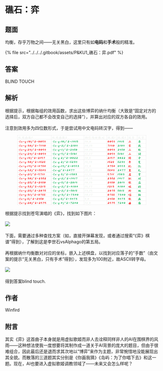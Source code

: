 # 礁石：弈

## 题面

均衡，存乎万物之间——无关黑白，这里只有如**电码**和**手术**般的精准。

{% file src="../../../.gitbook/assets/P&KU1_礁石：弈.pdf" %}

## 答案

BLIND TOUCH

## 解析

根据提示，根据每组的效用函数，求出这些博弈的纳什均衡（大致是“固定对方的选择后，双方自己都不会改变自己的选择”），并算出对应的双方各自的效用。\
\
注意到效用多为四位数形式，于是尝试用中文电码转汉字，得到——

<figure><img src="../../../.gitbook/assets/image (60).png" alt=""><figcaption></figcaption></figure>

根据提示找到苍穹演唱的《弈》，找到如下图片：\
\
![](https://statics.pku1.miaomiaomiao.com.cn/static/files/74d0f9b6c72a4b8b8b89b79832aeed59.png)\
\
下面，需要通过多种查找方案（如，直接开弹幕发现，或者通过搜索“《弈》棋谱”得到），了解到这是李世石vsAlphago的第五局。\
\
再根据纳什均衡数对对应的坐标，嵌入上述棋盘，以找到对应落子的“手数”（由文案的提示“无关黑白，只有手术”得到），发现多为100附近，故ASCII转字母。\
\
![](https://statics.pku1.miaomiaomiao.com.cn/static/files/07fc0399175d4335b842551c8d4de10b.png)\
\
得到答案blind touch.

## 作者

Winfird

## 附言

其实《弈》这首曲子本身就是用虚拟歌姬而非人去诠释同样非人的AI在围棋界的风雨——这种想法使我一度想要将其制作成一道关于AI背景的庞大的题目，但由于很难组合，因此最后还是退而求其次地以“博弈”来作为主题，非常惋惜地没能展现出其全貌。而散落的三道题其实分别是《你画我猜》《岛屿：为了你唱下去》和这一题。现在，AI也要进入虚拟歌姬调教领域了——未来又会怎么样呢？
